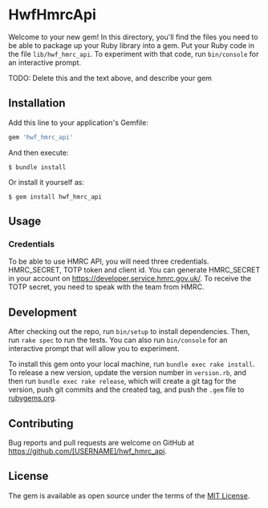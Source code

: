 # HwfHmrcApi

Welcome to your new gem! In this directory, you'll find the files you need to be able to package up your Ruby library into a gem. Put your Ruby code in the file `lib/hwf_hmrc_api`. To experiment with that code, run `bin/console` for an interactive prompt.

TODO: Delete this and the text above, and describe your gem

## Installation

Add this line to your application's Gemfile:

```ruby
gem 'hwf_hmrc_api'
```

And then execute:

    $ bundle install

Or install it yourself as:

    $ gem install hwf_hmrc_api

## Usage

### Credentials
To be able to use HMRC API, you will need three credentials. HMRC_SECRET, TOTP token and client id.
You can generate HMRC_SECRET in your account on https://developer.service.hmrc.gov.uk/.
To receive the TOTP secret, you need to speak with the team from HMRC.

## Development

After checking out the repo, run `bin/setup` to install dependencies. Then, run `rake spec` to run the tests. You can also run `bin/console` for an interactive prompt that will allow you to experiment.

To install this gem onto your local machine, run `bundle exec rake install`. To release a new version, update the version number in `version.rb`, and then run `bundle exec rake release`, which will create a git tag for the version, push git commits and the created tag, and push the `.gem` file to [rubygems.org](https://rubygems.org).

## Contributing

Bug reports and pull requests are welcome on GitHub at https://github.com/[USERNAME]/hwf_hmrc_api.

## License

The gem is available as open source under the terms of the [MIT License](https://opensource.org/licenses/MIT).
